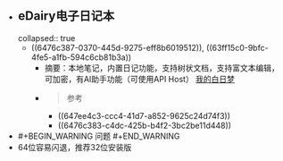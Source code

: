- ## eDairy电子日记本
  collapsed:: true
	- ((6476c387-0370-445d-9275-eff8b6019512)), ((63ff15c0-9bfc-4fe5-a1fb-594c6cb81b3a))
		- 摘要：本地笔记，内置日记功能，支持树状文档，支持富文本编辑，可加密，有AI助手功能（可使用API Host） [我的白日梦](http://www.haoxg.net/ediary/index.html)
		- >参考
			- ((647ee4c3-ccc4-41d7-a852-9625c24d74f3))
			- ((6476c383-c4dc-425b-b4f2-3bc2be11d448))
- #+BEGIN_WARNING
  问题
  #+END_WARNING
- 64位容易闪退，推荐32位安装版